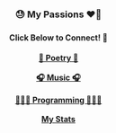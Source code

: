<div align='center'>
  <h3> 😓 My Passions ❤️‍🔥 <h3>
  <h4> Click Below to Connect! 🔗 <h4>
      <a href='https://genius.com/1_3_7'>📝 Poetry 📝</a>
      <br>
      <br>
      <a href='https://open.spotify.com/artist/1vK6H7t1vrSFkgCE3pXvAP?si=mgQXvotGRVKj2CNCLmiFDQ&nd=1'>🎧 Music 🎧</a>
      <br>
      <br>
      <a href='https://github.com/MasterGrant137?tab=repositories'>👨🏽‍💻 Programming 👨🏽‍💻</a>
      <br>
      <br>
      <a href='https://github-readme-stats.vercel.app/api?username=MasterGrant137&show_icons=true'>My Stats</a>
</div>
